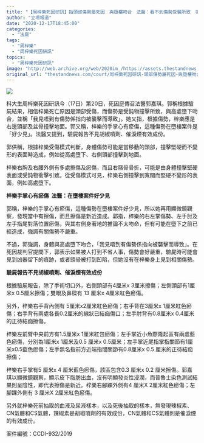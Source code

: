 ```yaml
---
title: "【周梓樂死因研訊】指頭部傷勢屬死因　與墮樓吻合　法醫：看不到傷勢受襲所致　手掌心瘀傷「好少見」"
author: "立場報道"
date: "2020-12-17T18:45:00"
categories:
  - "法庭"
tags:
  - "周梓樂"
  - "周梓樂死因研訊"
topics:
  - "周梓樂死因研訊"
image: "http://web.archive.org/web/2020im_/https://assets.thestandnews.com/media/photos/20201217-22_wmo7f_o6gGwvW.png"
original_url: "thestandnews.com/court/周梓樂死因研訊-頭部傷勢屬死因-與墮樓吻合-法醫-看不到傷勢受襲所致-手掌心瘀傷-好少見"
---
```

![](http://web.archive.org/web/2020im_/https://assets.thestandnews.com/media/photos/20201217-22_wmo7f_o6gGwvW.png)

科大生周梓樂死因研訊今（17日）第20日，死因庭傳召法醫郭嘉琪。郭稱根據驗屍結果，相信梓樂死亡原因是頭部受傷，而傷勢是受鈍物撞擊所致，與高處墮下吻合，並稱「我見唔到有傷勢係指向被襲擊而導致」。她又指，根據傷勢，梓樂應是右邊頭部及盆骨撞擊地面。郭又稱，梓樂的手掌心有瘀傷，這種傷勢在墮樓案件是「好少見」。法醫又提到，驗屍報告不見胡椒噴劑、催淚煙有效成份。

郭供稱，根據梓樂受傷模式判斷，身體傷勢可能是當移動的頭部，撞擊堅硬而不變形的表面時造成，例如從高處墮下、右側頭部撞擊到地面。

梓樂右胸及右腰外側有多處擦傷及瘀傷，而且右髂骨骨折，可能是由身體撞擊堅硬表面或受鈍物衝擊引致。從受傷模式可見，梓樂右側撞擊到寬闊而堅硬不變形的表面，例如高處墮下。

**梓樂手掌心有瘀傷  法醫：在墮樓案件好少見**

郭稱，梓樂的手掌心有瘀傷，這種傷勢在墮樓案件好少見，所以她再用顯微鏡觀察，發現當中有擦傷，而且擦傷是新近造成。郭指，梓樂的右左掌傷勢、左手肘及左手指尾對落位置瘀傷，與其右側身著地的推論不太吻命，但有可能在墮下之前已經造成，強調有關傷勢不嚴重。

不過，郭強調，身體與高處墮下吻合，「我見唔到有傷勢係指向被襲擊而導致」。在死因裁判官提問下，郭表示如果被人打到不省人事，傷勢會好嚴重，驗屍時可能會見到凶器留下的痕跡，或者頭骨被打到凹陷，但她沒有在梓樂身上見到相關傷勢。

**驗屍報告不見胡椒噴劑、催淚煙有效成份**

根據驗屍報告，除了手術切口外，右側頭部有4厘米x 3厘米擦傷；左側頭部有1厘米x 0.5厘米擦傷；雙眼及鼻樑有 13 厘米x 4厘米紅色瘀傷。

另外，梓樂右手背內側有 5厘米x2厘米紅色瘀傷；右手背在3厘米x 1厘米紅色瘀傷；右手背有兩處各長0.2厘米的線狀已結痂傷口；左手肘背有0.8厘米x 0.4厘米的正待結痂擦傷。

梓樂左前臂中央前方有1.5厘米x 1厘米紅包瘀傷；左手掌近小魚際隆起區有兩處藍色瘀傷，分別為1厘米x 1厘米及0.5 厘米x 0.5厘米；左手掌近尾指掌指關節有1厘米x0.5藍色瘀傷；左手無名指前方近端指間關節有0.8厘米x 0.5 厘米的正待結痂擦傷；

梓樂右手掌有5 厘米x 4 厘米藍色瘀傷，該區包含0.3 厘米x 0.2 厘米擦傷。郭嘉琪以顯微鏡觀察，顯示皮下脂肪出血，沒有明顯發炎性浸潤，而普魯士染色測試結果則呈陰性，即代表擦傷是新近。梓樂右腳踝外側有4 厘米X 2厘米紅色瘀傷；左腳踝外側有 3 厘米X 2厘米紅色瘀傷。

另外就梓樂死前抽取的血液及尿液樣本，以及死後抽取的樣本，無發現辣椒素、CN氣體和CS氣體，辣椒素是胡椒噴劑的有效成份，CN氣體和CS氣體則是催淚煙的有效成份。

案件編號：CCDI-932/2019